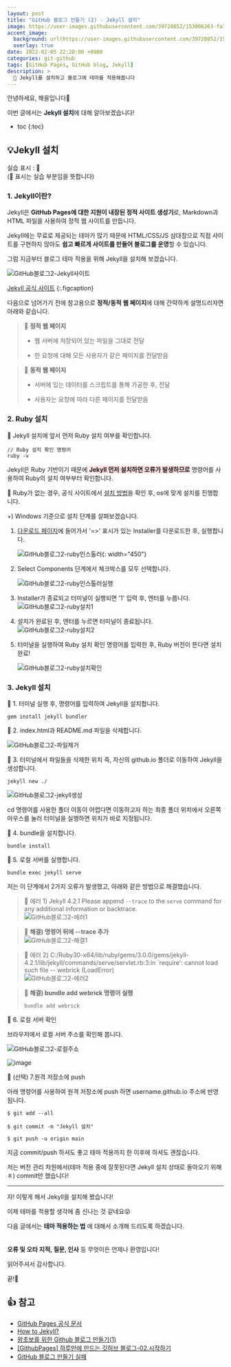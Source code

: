 ```yaml
---
layout: post
title: "GitHub 블로그 만들기 (2) - Jekyll 설치"
image: https://user-images.githubusercontent.com/39720852/153006263-fa7a3d15-69b6-455a-a540-e7964fd951b9.png
accent_image:
  background: url(https://user-images.githubusercontent.com/39720852/152405232-29b296d1-653c-4505-ad3c-07fd5a680d17.png) center/cover
  overlay: true
date: 2022-02-05 22:20:00 +0900
categories: git-github
tags: [GitHub Pages, GitHub blog, Jekyll]
description: >
  🧪 Jekyll를 설치하고 블로그에 테마를 적용해봅니다
---
```


안녕하세요, 해을입니다🦖

이번 글에서는 <span style="background-color:#f1f8ff">**Jekyll 설치**</span>에 대해 알아보겠습니다!

* toc
{:toc}

## 💡Jekyll 설치

실습 표시 : 🥨  
(🥨 표시는 실습 부분임을 뜻합니다)

### 1. Jekyll이란?

Jekyll은 **GitHub Pages에 대한 지원이 내장된 정적 사이트 생성기**로, Markdown과 HTML 파일을 사용하여 정적 웹 사이트를 만듭니다.

Jekyll에는 무료로 제공되는 테마가 많기 때문에 HTML/CSS/JS 삼대장으로 직접 사이트를 구현하지 않아도 **쉽고 빠르게 사이트를 만들어 블로그를 운영**할 수 있습니다.

그럼 지금부터 블로그 테마 적용을 위해 Jekyll을 설치해 보겠습니다.

![GitHub블로그2-Jekyll사이트](https://user-images.githubusercontent.com/39720852/152536699-5ace9b9a-3999-469b-8ff8-3c1a79c9b08d.png)

[Jekyll 공식 사이트](https://jekyllrb-ko.github.io/)
{:.figcaption}

다음으로 넘어가기 전에 참고용으로 **정적/동적 웹 페이지**에 대해 간략하게 설명드리자면 아래와 같습니다.

> 📌 **정적 웹 페이지**  
>
> * 웹 서버에 저장되어 있는 파일을 그대로 전달
>
> * 한 요청에 대해 모든 사용자가 같은 페이지를 전달받음

> 📌 **동적 웹 페이지**
>
> * 서버에 있는 데이터를 스크립트를 통해 가공한 후, 전달
>
> * 사용자는 요청에 따라 다른 페이지를 전달받음

### 2. Ruby 설치

🥨 Jekyll 설치에 앞서 먼저 Ruby 설치 여부를 확인합니다.

```
// Ruby 설치 확인 명령어
ruby -v
```

Jekyll은 Ruby 기반이기 때문에 <span style="background-color:#ffdce0">**Jekyll 먼저 설치하면 오류가 발생하므로**</span> 명령어를 사용하여 Ruby의 설치 여부부터 확인합니다.

🥨 Ruby가 없는 경우, 공식 사이트에서 [설치 방법](https://www.ruby-lang.org/ko/documentation/installation/)을 확인 후, os에 맞게 설치를 진행합니다.

+) Windows 기준으로 설치 단계를 살펴보겠습니다.

1. [다운로드 페이지]((https://rubyinstaller.org/))에 들어가서 '=>' 표시가 있는 Installer를 다운로드한 후, 실행합니다.

    ![GitHub블로그2-ruby인스톨러](https://user-images.githubusercontent.com/39720852/152679646-e61f1305-e286-414e-ba5a-8e990b4770e1.png){: width="450"}

2. Select Components 단계에서 체크박스를 모두 선택합니다.

    ![GitHub블로그2-ruby인스톨러실행](https://user-images.githubusercontent.com/39720852/152681201-92bddd7d-0fe4-489c-9246-8397bc70dcb5.png)

3. Installer가 종료되고 터미널이 실행되면 '1' 입력 후, 엔터를 누릅니다.
    ![GitHub블로그2-ruby설치1](https://user-images.githubusercontent.com/39720852/152683476-0a6373ed-dd58-4fd6-a995-248b9b43713a.png)

4. 설치가 완료된 후, 엔터를 누르면 터미널이 종료됩니다.
    ![GitHub블로그2-ruby설치2](https://user-images.githubusercontent.com/39720852/152683505-80f93d14-278b-45c5-9289-e94bd06781f4.png)

5. 터미널을 실행하여 Ruby 설치 확인 명령어를 입력한 후, Ruby 버전이 뜬다면 설치 완료!
   
    ![GitHub블로그2-ruby설치확인](https://user-images.githubusercontent.com/39720852/152683522-16338f0b-9b14-4062-a999-82f1be8ed49f.png)

### 3. Jekyll 설치

🥨 1. 터미널 실행 후, 명령어를 입력하여 Jekyll을 설치합니다.

```
gem install jekyll bundler
```

🥨 2. index.html과 README.md 파일을 삭제합니다.

![GitHub블로그2-파일제거](https://user-images.githubusercontent.com/39720852/152684112-7296a5a1-9523-4926-b6fa-0e97b6b58ff3.png)

🥨 3. 터미널에서 파일들을 삭제한 위치 즉, 자신의 github.io 폴더로 이동하여 Jekyll을 생성합니다.

```
jekyll new ./
```

![GitHub블로그2-jekyll생성](https://user-images.githubusercontent.com/39720852/152684517-dc053381-ccce-4d2e-b2f0-f40ed16e6de0.png)

cd 명령어를 사용한 폴더 이동이 어렵다면 이동하고자 하는 최종 폴더 위치에서 오른쪽 마우스를 눌러 터미널을 실행하면 위치가 바로 지정됩니다.

🥨 4. bundle을 설치합니다.

```
bundle install
```

🥨 5. 로컬 서버를 실행합니다.

```
bundle exec jekyll serve
```

저는 이 단계에서 2가지 오류가 발생했고, 아래와 같은 방법으로 해결했습니다.

> 📌 에러 1) Jekyll 4.2.1   Please append `--trace` to the `serve` command for any additional information or backtrace.  
![GitHub블로그2-에러1](https://user-images.githubusercontent.com/39720852/152685266-20ae57d1-eb81-4406-a8f2-4d54c06d08ba.png)

> 📌 **해결) 명령어 뒤에 --trace 추가**  
![GitHub블로그2-해결1](https://user-images.githubusercontent.com/39720852/152688222-21ee431a-be2c-42a1-9bec-234333ca3d47.png)

> 📌 에러 2) C:/Ruby30-x64/lib/ruby/gems/3.0.0/gems/jekyll-4.2.1/lib/jekyll/commands/serve/servlet.rb:3:in `require': cannot load such file -- webrick (LoadError)  
![GitHub블로그2-에러2](https://user-images.githubusercontent.com/39720852/152688507-73028291-579b-4e37-9564-74080c703852.png)

> 📌 **해결) bundle add webrick 명령어 실행**
> ```
> bundle add webrick
> ```

🥨 6. 로컬 서버 확인

브라우저에서 로컬 서버 주소를 확인해 봅니다.

![GitHub블로그2-로컬주소](https://user-images.githubusercontent.com/39720852/152688667-64db2677-d032-4222-92f8-39b7a8cb6277.png)

![image](https://user-images.githubusercontent.com/39720852/152688733-842e3809-dfe4-4eed-8699-8ab31d3f0499.png)

🥨 (선택) 7.원격 저장소에 push

아래 명령어를 사용하여 원격 저장소에 push 하면 username.github.io 주소에 반영됩니다.

```
$ git add --all

$ git commit -m "Jekyll 설치"

$ git push -u origin main
```

지금 commit/push 하셔도 좋고 테마 적용까지 한 이후에 하셔도 괜찮습니다.

저는 버전 관리 차원에서(테마 적용 중에 잘못된다면 Jekyll 설치 상태로 돌아오기 위해ㅎ) commit만 했습니다!

---

자! 이렇게 해서 Jekyll을 설치해 봤습니다!

이제 테마를 적용할 생각에 좀 신나는 것 같네요😝

다음 글에서는 <span style="background-color:#f1f8ff">**테마 적용하는 법**</span> 에 대해서 소개해 드리도록 하겠습니다.
<br/><br/><br/>
**오류 및 오타 지적, 질문, 인사** 등 무엇이든 언제나 환영입니다!

읽어주셔서 감사합니다.

끝!🦕

## 👍 참고

* [GitHub Pages 공식 문서](https://docs.github.com/en/pages/setting-up-a-github-pages-site-with-jekyll/about-github-pages-and-jekyll#front-matter)
* [How to Jekyll?](https://wikidocs.net/91460)
* [왕초보를 위한 Github 블로그 만들기(1)](https://zeddios.tistory.com/1222)
* [[GithubPages] 하루만에 만드는 깃허브 블로그-02.시작하기](https://khw11044.github.io/blog/githubpages/2020-12-26-making-blog-02/)
* [GitHub 블로그 만들기 실패](https://medium.com/@kyuchul2/github-%EB%B8%94%EB%A1%9C%EA%B7%B8-%EB%A7%8C%EB%93%A4%EA%B8%B0-%EC%8B%A4%ED%8C%A8-58eae3416a8c)
